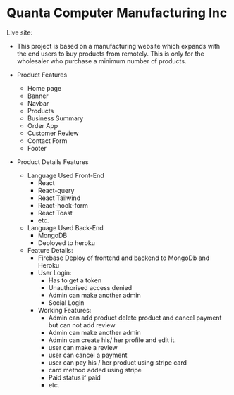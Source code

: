 # Quanta Computer Manufacturing Inc
Live site: 

* This project is based on a manufacturing website which expands with the end users to buy products from remotely. This is only for the wholesaler who purchase a minimum number of products.

* Product Features
    * Home page
    * Banner
    * Navbar
    * Products
    * Business Summary
    * Order App
    * Customer Review
    * Contact Form
    * Footer

* Product Details Features
    * Language Used Front-End
        * React
        * React-query
        * React Tailwind
        * React-hook-form
        * React Toast
        * etc.
    * Language Used Back-End
        * MongoDB
        * Deployed to heroku
    * Feature Details:
        * Firebase Deploy of frontend and backend to MongoDb and Heroku
        * User Login:
            * Has to get a token
            * Unauthorised access denied
            * Admin can make another admin
            * Social Login
        * Working Features:
            * Admin can add product delete product and cancel payment but can not add review
            * Admin can make another admin
            * Admin can create his/ her profile and edit it.
            * user can make a review
            * user can cancel a payment
            * user can pay his / her product using stripe card
            * card method added using stripe
            * Paid status if paid
            * etc.

